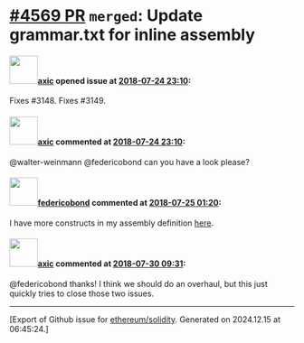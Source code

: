 # [\#4569 PR](https://github.com/ethereum/solidity/pull/4569) `merged`: Update grammar.txt for inline assembly

#### <img src="https://avatars.githubusercontent.com/u/20340?v=4" width="50">[axic](https://github.com/axic) opened issue at [2018-07-24 23:10](https://github.com/ethereum/solidity/pull/4569):

Fixes #3148. Fixes #3149.

#### <img src="https://avatars.githubusercontent.com/u/20340?v=4" width="50">[axic](https://github.com/axic) commented at [2018-07-24 23:10](https://github.com/ethereum/solidity/pull/4569#issuecomment-407580854):

@walter-weinmann @federicobond can you have a look please?

#### <img src="https://avatars.githubusercontent.com/u/138426?u=3117125771b06e3aa8da468c8f41e4038d717974&v=4" width="50">[federicobond](https://github.com/federicobond) commented at [2018-07-25 01:20](https://github.com/ethereum/solidity/pull/4569#issuecomment-407602002):

I have more constructs in my assembly definition [here](https://github.com/solidityj/solidity-antlr4/blob/master/Solidity.g4#L285-L353).

#### <img src="https://avatars.githubusercontent.com/u/20340?v=4" width="50">[axic](https://github.com/axic) commented at [2018-07-30 09:31](https://github.com/ethereum/solidity/pull/4569#issuecomment-408804260):

@federicobond thanks! I think we should do an overhaul, but this just quickly tries to close those two issues.


-------------------------------------------------------------------------------



[Export of Github issue for [ethereum/solidity](https://github.com/ethereum/solidity). Generated on 2024.12.15 at 06:45:24.]
